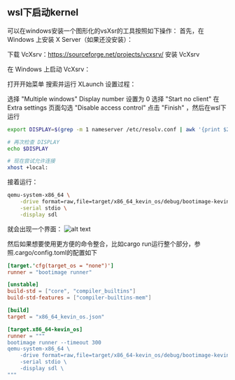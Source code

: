 ## wsl下启动kernel
可以在windows安装一个图形化的vsXsr的工具按照如下操作：
首先，在 Windows 上安装 X Server（如果还没安装）：


下载 VcXsrv：https://sourceforge.net/projects/vcxsrv/
安装 VcXsrv


在 Windows 上启动 VcXsrv：

打开开始菜单
搜索并运行 XLaunch
设置过程：

选择 "Multiple windows"
Display number 设置为 0
选择 "Start no client"
在 Extra settings 页面勾选 "Disable access control"
点击 "Finish"
，然后在wsl下运行
```sh
export DISPLAY=$(grep -m 1 nameserver /etc/resolv.conf | awk '{print $2}'):0.0

# 再次检查 DISPLAY
echo $DISPLAY

# 现在尝试允许连接
xhost +local:
```
接着运行：
```sh
qemu-system-x86_64 \
    -drive format=raw,file=target/x86_64_kevin_os/debug/bootimage-kevin_os.bin \
    -serial stdio \
    -display sdl
```
就会出现一个界面：
![alt text](image.png)


然后如果想要使用更方便的命令整合，比如cargo run运行整个部分，参照.cargo/config.toml的配置如下
```toml
[target.'cfg(target_os = "none")']
runner = "bootimage runner"

[unstable]
build-std = ["core", "compiler_builtins"]
build-std-features = ["compiler-builtins-mem"]

[build]
target = "x86_64_kevin_os.json"

[target.x86_64-kevin_os]
runner = """
bootimage runner --timeout 300
qemu-system-x86_64 \
    -drive format=raw,file=target/x86_64-kevin_os/debug/bootimage-kevin_os.bin \
    -serial stdio \
    -display sdl \
"""
```
